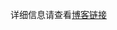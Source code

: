 详细信息请查看[博客链接](https://blog.csdn.net/weixin_63170160/article/details/146182035?sharetype=blogdetail&sharerId=146182035&sharerefer=PC&sharesource=weixin_63170160&spm=1011.2480.3001.8118)